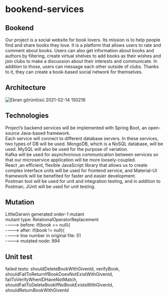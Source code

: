 # bookend-services
## Bookend
  Our project is a social website for book lovers. Its mission is to help people find and share
  books they love. It is a platform that allows users to rate and comment about books. Users can also get
  information about books and authors by filtering, create virtual shelves to add books as their wishes
  and join clubs to make a discussion about their interests and communicate. In addition to those, users 
  can message each other outside of clubs. Thanks to it, they can create a book-based social network for
  themselves. 
## Architecture
![Ekran görüntüsü 2021-02-14 150218](https://user-images.githubusercontent.com/37040918/107876215-b1805880-6ed5-11eb-80d9-ccd244238eb7.png)

## Technologies
  Project’s backend services will be implemented with Spring Boot, an open-source Java-based framework.<br />
  Each service will connect to different database servers. In these services, two types of DB will be used. MongoDB, which is a NoSQL database, will be used. MySQL will also be used for the purpose of variation. <br />
  Kafka will be used for asynchronous communication between services so that our microservice application will be more loosely-coupled. <br />
  React ,an efficient, flexible JavaScript library that allows us to create complex interface units will be used for frontend service, and Material-UI framework will be benefited for faster and easier development. <br />
  Postman tool will be used for unit and integration testing, and in addition to Postman, JUnit will be used for unit testing.<br />

## Mutation
LittleDarwin generated order-1 mutant <br />
mutant type: RelationalOperatorReplacement <br />
----> before:         if(book == null){ <br />
----> after:         if(book != null){ <br />
----> line number in original file: 51<br />
----> mutated node: 994<br />

## Unit test
failed tests: shouldDeleteBookWithGivenId, verifyBook, shouldFailToReturnIfBookDoesNotExistWithGivenId,
failToVerifyWhenIDHaveNotMatch, shouldFailToDeleteBookIfNoBookExistsWithGivenId, shouldReturnBookWithGivenId

